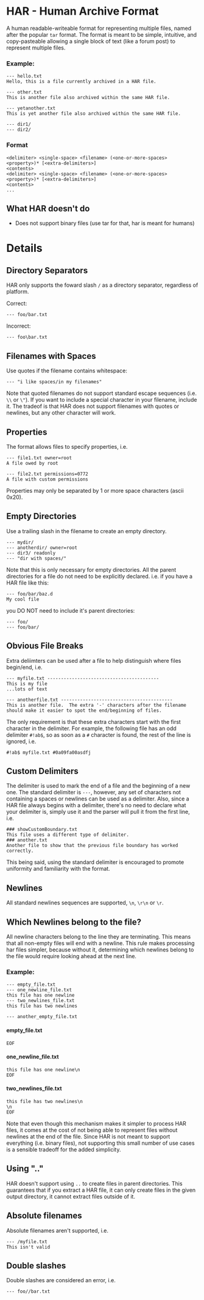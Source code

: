 # HAR - Human Archive Format

A human readable-writeable format for representing multiple files, named
after the popular `tar` format. The format is meant to be simple, intuitive,
and copy-pasteable allowing a single block of text (like a forum post) to
represent multiple files.

### Example:
```
--- hello.txt
Hello, this is a file currently archived in a HAR file.

--- other.txt
This is another file also archived within the same HAR file.

--- yetanother.txt
This is yet another file also archived within the same HAR file.

--- dir1/
--- dir2/
```

### Format
```
<delimiter> <single-space> <filename> (<one-or-more-spaces> <property>)* [<extra-delimiters>]
<contents>
<delimiter> <single-space> <filename> (<one-or-more-spaces> <property>)* [<extra-delimiters>]
<contents>
...
```

## What HAR doesn't do

* Does not support binary files (use tar for that, har is meant for humans)

# Details

## Directory Separators

HAR only supports the foward slash `/` as a directory separator, regardless of platform.

Correct:
```
--- foo/bar.txt
```
Incorrect:
```
--- foo\bar.txt
```

## Filenames with Spaces

Use quotes if the filename contains whitespace:
```
--- "i like spaces/in my filenames"
```

Note that quoted filenames do not support standard escape sequences (i.e. `\\` or `\"`).  If you want to include a special character in your filename, include it.  The tradeof is that HAR does not support filenames with quotes or newlines, but any other character will work.

## Properties

The format allows files to specify properties, i.e.
```
--- file1.txt owner=root
A file owed by root

--- file2.txt permissions=0772
A file with custom permissions

```
Properties may only be separated by 1 or more space characters (ascii 0x20).

## Empty Directories

Use a trailing slash in the filename to create an empty directory.
```
--- mydir/
--- anotherdir/ owner=root
--- dir3/ readonly
--- "dir with spaces/"
```

Note that this is only necessary for empty directories.  All the parent directories for a file do not need to be explicitly declared. i.e. if you have a HAR file like this:
```
--- foo/bar/baz.d
My cool file
```
you DO NOT need to include it's parent directories:
```
--- foo/
--- foo/bar/
```

## Obvious File Breaks

Extra deliimters can be used after a file to help distinguish where files begin/end, i.e.
```
--- myfile.txt -----------------------------------------
This is my file
...lots of text

--- anotherfile.txt -----------------------------------------
This is another file.  The extra '-' characters after the filename
should make it easier to spot the end/beginning of files.
```

The only requirement is that these extra characters start with the first character in the delimiter.  For example, the following file has an odd delimiter `#!ab$`, so as soon as a `#` character is found, the rest of the line is ignored, i.e.
```
#!ab$ myfile.txt #0a09fa00asdfj
```

## Custom Delimiters

The delimiter is used to mark the end of a file and the beginning of a new one.  The standard delimiter is `---`, however, any set of characters not containing a spaces or newlines can be used as a delimiter.  Also, since a HAR file always begins with a delimiter, there's no need to declare what your delimiter is, simply use it and the parser will pull it from the first line, i.e.

```
### showCustomBoundary.txt
This file uses a different type of delimiter.
### another.txt
Another file to show that the previous file boundary has worked correctly.
```

This being said, using the standard delimiter is encouraged to promote uniformity and familiarity with the format.

## Newlines

All standard newlines sequences are supported, `\n`, `\r\n` or `\r`.

## Which Newlines belong to the file?

All newline characters belong to the line they are terminating. This means that all non-empty files will end with a newline.  This rule makes processing har files simpler, because without it, determining which newlines belong to the file would require looking ahead at the next line.

### Example:
```
--- empty_file.txt
--- one_newline_file.txt
this file has one newline
--- two_newlines_file.txt
this file has two newlines

--- another_empty_file.txt
```

#### empty_file.txt
```
EOF
```
#### one_newline_file.txt
```
this file has one newline\n
EOF
```
#### two_newlines_file.txt
```
this file has two newlines\n
\n
EOF
```

Note that even though this mechanism makes it simpler to process HAR files, it comes at the cost of not being able to represent files without newlines at the end of the file.  Since HAR is not meant to support everything (i.e. binary files), not supporting this small number of use cases is a sensible tradeoff for the added simplicity.

## Using ".."

HAR doesn't support using `..` to create files in parent directories.  This guarantees that if you extract a HAR file, it can only create files in the given output directory, it cannot extract files outside of it.

## Absolute filenames

Absolute filenames aren't supported, i.e.

```
--- /myfile.txt
This isn't valid
```

## Double slashes

Double slashes are considered an error, i.e.
```
--- foo//bar.txt
```
